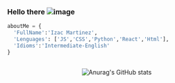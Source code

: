 ### Hello there ![image](https://user-images.githubusercontent.com/80991266/125356682-26907680-e32c-11eb-8d21-6a39c2fd37af.png)




``` python
aboutMe = {
  'FullName':'Izac Martinez',
  'Lenguages': ['JS','CSS','Python','React','Html'],
  'Idioms':'Intermediate-English'
}
  

```

<div align="center">

![Anurag's GitHub stats](https://github-readme-stats.vercel.app/api?username=IzacMt&show_icons=true&theme=dark)
  
</div>

<!--
**IzacMt/IzacMt** is a ✨ _special_ ✨ repository because its `README.md` (this file) appears on your GitHub profile.

Here are some ideas to get you started:

- 🔭 I’m currently working on ...
- 🌱 I’m currently learning ...
- 👯 I’m looking to collaborate on ...
- 🤔 I’m looking for help with ...
- 💬 Ask me about ...
- 📫 How to reach me: ...
- 😄 Pronouns: ...
- ⚡ Fun fact: ...
-->
